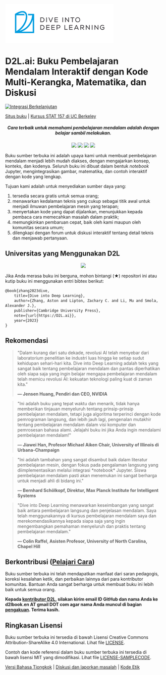 <div align="left">
  <img src="https://raw.githubusercontent.com/d2l-ai/d2l-en/master/static/logo-with-text.png" width="350">
</div>

# D2L.ai: Buku Pembelajaran Mendalam Interaktif dengan Kode Multi-Kerangka, Matematika, dan Diskusi

[![Integrasi Berkelanjutan](https://github.com/d2l-ai/d2l-en/actions/workflows/ci.yml/badge.svg)](https://github.com/d2l-ai/d2l-en/actions/workflows/ci.yml)

[Situs buku](https://d2l.ai/) | [Kursus STAT 157 di UC Berkeley](http://courses.d2l.ai/berkeley-stat-157/index.html)

<h5 align="center"><i>Cara terbaik untuk memahami pembelajaran mendalam adalah dengan belajar sambil melakukan.</i></h5>

<p align="center">
  <img width="200" src="static/frontpage/_images/eq.jpg">
  <img width="200" src="static/frontpage/_images/figure.jpg">
  <img width="200" src="static/frontpage/_images/code.jpg">
  <img width="200" src="static/frontpage/_images/notebook.gif">
</p>

Buku sumber terbuka ini adalah upaya kami untuk membuat pembelajaran mendalam menjadi lebih mudah diakses, dengan mengajarkan konsep, konteks, dan kodenya. Seluruh buku ini dibuat dalam bentuk *notebook* Jupyter, mengintegrasikan gambar, matematika, dan contoh interaktif dengan kode yang lengkap.

Tujuan kami adalah untuk menyediakan sumber daya yang:
1. tersedia secara gratis untuk semua orang;
2. menawarkan kedalaman teknis yang cukup sebagai titik awal untuk menjadi ilmuwan pembelajaran mesin yang terapan;
3. menyertakan kode yang dapat dijalankan, menunjukkan kepada pembaca cara memecahkan masalah dalam praktik;
4. memungkinkan pembaruan cepat, baik oleh kami maupun oleh komunitas secara umum;
5. dilengkapi dengan forum untuk diskusi interaktif tentang detail teknis dan menjawab pertanyaan.

## Universitas yang Menggunakan D2L
<p align="center">
  <img width="600" src="static/frontpage/_images/map.png">
</p>

Jika Anda merasa buku ini berguna, mohon bintangi (★) repositori ini atau kutip buku ini menggunakan entri bibtex berikut:



```
@book{zhang2023dive,
    title={Dive into Deep Learning},
    author={Zhang, Aston and Lipton, Zachary C. and Li, Mu and Smola, Alexander J.},
    publisher={Cambridge University Press},
    note={\url{https://D2L.ai}},
    year={2023}
}
```



## Rekomendasi

> <p>"Dalam kurang dari satu dekade, revolusi AI telah menyebar dari laboratorium penelitian ke industri luas hingga ke setiap sudut kehidupan sehari-hari kita. Dive into Deep Learning adalah teks yang sangat baik tentang pembelajaran mendalam dan pantas diperhatikan oleh siapa saja yang ingin belajar mengapa pembelajaran mendalam telah memicu revolusi AI: kekuatan teknologi paling kuat di zaman kita."</p>
> <b>&mdash; Jensen Huang, Pendiri dan CEO, NVIDIA</b>

> <p>"Ini adalah buku yang tepat waktu dan menarik, tidak hanya memberikan tinjauan menyeluruh tentang prinsip-prinsip pembelajaran mendalam, tetapi juga algoritma terperinci dengan kode pemrograman langsung, dan lebih jauh lagi, pengenalan mutakhir tentang pembelajaran mendalam dalam visi komputer dan pemrosesan bahasa alami. Jelajahi buku ini jika Anda ingin mendalami pembelajaran mendalam!"</p>
> <b>&mdash; Jiawei Han, Profesor Michael Aiken Chair, University of Illinois di Urbana-Champaign</b>

> <p>"Ini adalah tambahan yang sangat disambut baik dalam literatur pembelajaran mesin, dengan fokus pada pengalaman langsung yang diimplementasikan melalui integrasi *notebook* Jupyter. Siswa pembelajaran mendalam pasti akan menemukan ini sangat berharga untuk menjadi ahli di bidang ini."</p>
> <b>&mdash; Bernhard Schölkopf, Direktur, Max Planck Institute for Intelligent Systems</b>

> <p>"Dive into Deep Learning menawarkan keseimbangan yang sangat baik antara pembelajaran langsung dan penjelasan mendalam. Saya telah menggunakannya di kursus pembelajaran mendalam saya dan merekomendasikannya kepada siapa saja yang ingin mengembangkan pemahaman menyeluruh dan praktis tentang pembelajaran mendalam."</p>
> <b>&mdash; Colin Raffel, Asisten Profesor, University of North Carolina, Chapel Hill</b>

## Berkontribusi ([Pelajari Cara](https://d2l.ai/chapter_appendix-tools-for-deep-learning/contributing.html))

Buku sumber terbuka ini telah mendapatkan manfaat dari saran pedagogis, koreksi kesalahan ketik, dan perbaikan lainnya dari para kontributor komunitas. Bantuan Anda sangat berharga untuk membuat buku ini lebih baik untuk semua orang.

**Kepada [kontributor D2L](https://github.com/d2l-ai/d2l-en/graphs/contributors), silakan kirim email ID GitHub dan nama Anda ke d2lbook.en AT gmail DOT com agar nama Anda muncul di bagian [pengakuan](https://d2l.ai/chapter_preface/index.html#acknowledgments). Terima kasih.**

## Ringkasan Lisensi

Buku sumber terbuka ini tersedia di bawah Lisensi Creative Commons Attribution-ShareAlike 4.0 International. Lihat file [LICENSE](LICENSE).

Contoh dan kode referensi dalam buku sumber terbuka ini tersedia di bawah lisensi MIT yang dimodifikasi. Lihat file [LICENSE-SAMPLECODE](LICENSE-SAMPLECODE).

[Versi Bahasa Tiongkok](https://github.com/d2l-ai/d2l-zh) | [Diskusi dan laporkan masalah](https://discuss.d2l.ai/) | [Kode Etik](CODE_OF_CONDUCT.md)


